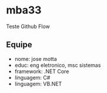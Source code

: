 # mba33
Teste Github Flow

## Equipe

- nome: jose motta  
- educ: eng eletronico, msc sistemas
- framework: .NET Core
- linguagem: C#
- linguagem: VB.NET






